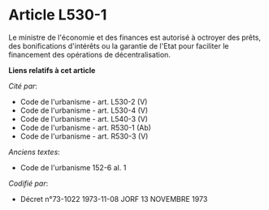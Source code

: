 # Article L530-1

Le ministre de l'économie et des finances est autorisé à octroyer des prêts, des bonifications d'intérêts ou la garantie de
l'Etat pour faciliter le financement des opérations de décentralisation.

**Liens relatifs à cet article**

_Cité par_:

  - Code de l'urbanisme - art. L530-2 (V)
  - Code de l'urbanisme - art. L530-4 (V)
  - Code de l'urbanisme - art. L540-3 (V)
  - Code de l'urbanisme - art. R530-1 (Ab)
  - Code de l'urbanisme - art. R530-3 (V)

_Anciens textes_:

  - Code de l'urbanisme 152-6 al. 1

_Codifié par_:

  - Décret n°73-1022 1973-11-08 JORF 13 NOVEMBRE 1973
